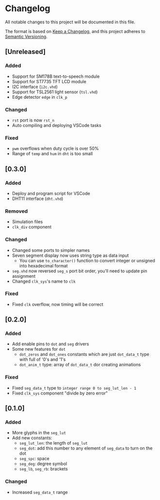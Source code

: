 # Changelog

All notable changes to this project will be documented in this file.

The format is based on [Keep a Changelog](https://keepachangelog.com/en/1.0.0/),
and this project adheres to [Semantic Versioning](https://semver.org/spec/v2.0.0.html).

## [Unreleased]

### Added

- Support for SM178B text-to-speech module
- Support for ST7735 TFT LCD module
- I2C interface (`i2c.vhd`)
- Support for TSL2561 light sensor (`tsl.vhd`)
- Edge detector `edge` in `clk_p`

### Changed

- `rst` port is now `rst_n`
- Auto compiling and deploying VSCode tasks

### Fixed

- `pwm` overflows when duty cycle is over 50%
- Range of `temp` and `hum` in `dht` is too small

## [0.3.0]

### Added

- Deploy and program script for VSCode
- DHT11 interface (`dht.vhd`)

### Removed

- Simulation files
- `clk_div` component

### Changed

- Changed some ports to simpler names
- Seven segment display now uses string type as data input
  - You can use `to_character()` function to convert integer or unsigned into hexadecimal format
- `seg.vhd` now reversed `seg_s` port bit order, you'll need to update pin assignment
- Changed `clk_sys`'s name to `clk`

### Fixed

- Fixed `clk` overflow, now timing will be correct

## [0.2.0]

### Added

- Add enable pins to `dot` and `seg` drivers
- Some new features for `dot`
  - `dot_zeros` and `dot_ones` constants which are just `dot_data_t` type with full of '0's and '1's
  - `dot_anim_t` type: array of `dot_data_t` dor creating animations

### Fixed

- Fixed `seg_data_t` type to `integer range 0 to seg_lut_len - 1`
- Fixed `clk_sys` component "divide by zero error"

## [0.1.0]

### Added

- More glyphs in the `seg_lut`
- Add new constants:
  - `seg_lut_len`: the length of `seg_lut`
  - `seg_dot`: add this number to any element of `seg_data` to turn on the dot
  - `seg_spc`: space
  - `seg_deg`: degree symbol
  - `seg_lb`, `seg_rb`: brackets

### Changed

- Increased `seg_data_t` range
